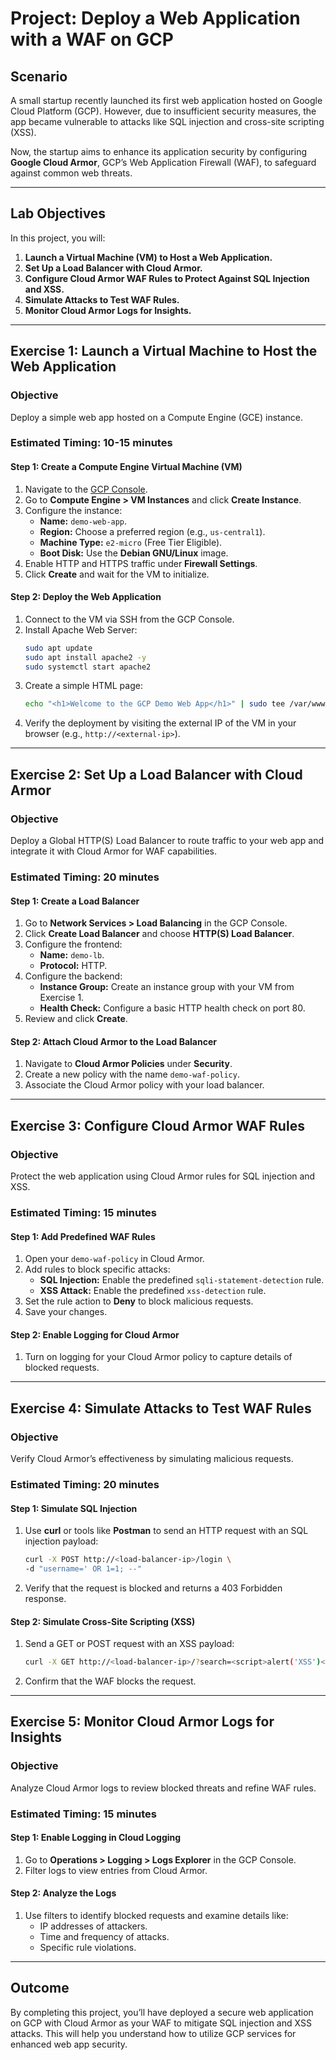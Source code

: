 # **Project: Deploy a Web Application with a WAF on GCP**  

## **Scenario**  
A small startup recently launched its first web application hosted on Google Cloud Platform (GCP). However, due to insufficient security measures, the app became vulnerable to attacks like SQL injection and cross-site scripting (XSS).  

Now, the startup aims to enhance its application security by configuring **Google Cloud Armor**, GCP’s Web Application Firewall (WAF), to safeguard against common web threats.  

---

## **Lab Objectives**  
In this project, you will:  
1. **Launch a Virtual Machine (VM) to Host a Web Application.**  
2. **Set Up a Load Balancer with Cloud Armor.**  
3. **Configure Cloud Armor WAF Rules to Protect Against SQL Injection and XSS.**  
4. **Simulate Attacks to Test WAF Rules.**  
5. **Monitor Cloud Armor Logs for Insights.**

---

## **Exercise 1: Launch a Virtual Machine to Host the Web Application**  

### **Objective**  
Deploy a simple web app hosted on a Compute Engine (GCE) instance.

### **Estimated Timing:** 10-15 minutes  

#### **Step 1: Create a Compute Engine Virtual Machine (VM)**  
1. Navigate to the [GCP Console](https://console.cloud.google.com).  
2. Go to **Compute Engine > VM Instances** and click **Create Instance**.  
3. Configure the instance:  
   - **Name:** `demo-web-app`.  
   - **Region:** Choose a preferred region (e.g., `us-central1`).  
   - **Machine Type:** `e2-micro` (Free Tier Eligible).  
   - **Boot Disk:** Use the **Debian GNU/Linux** image.  
4. Enable HTTP and HTTPS traffic under **Firewall Settings**.  
5. Click **Create** and wait for the VM to initialize.

#### **Step 2: Deploy the Web Application**  
1. Connect to the VM via SSH from the GCP Console.  
2. Install Apache Web Server:  
   ```bash
   sudo apt update
   sudo apt install apache2 -y
   sudo systemctl start apache2
   ```
3. Create a simple HTML page:  
   ```bash
   echo "<h1>Welcome to the GCP Demo Web App</h1>" | sudo tee /var/www/html/index.html
   ```
4. Verify the deployment by visiting the external IP of the VM in your browser (e.g., `http://<external-ip>`).

---

## **Exercise 2: Set Up a Load Balancer with Cloud Armor**  

### **Objective**  
Deploy a Global HTTP(S) Load Balancer to route traffic to your web app and integrate it with Cloud Armor for WAF capabilities.

### **Estimated Timing:** 20 minutes  

#### **Step 1: Create a Load Balancer**  
1. Go to **Network Services > Load Balancing** in the GCP Console.  
2. Click **Create Load Balancer** and choose **HTTP(S) Load Balancer**.  
3. Configure the frontend:  
   - **Name:** `demo-lb`.  
   - **Protocol:** HTTP.  
4. Configure the backend:  
   - **Instance Group:** Create an instance group with your VM from Exercise 1.  
   - **Health Check:** Configure a basic HTTP health check on port 80.  
5. Review and click **Create**.

#### **Step 2: Attach Cloud Armor to the Load Balancer**  
1. Navigate to **Cloud Armor Policies** under **Security**.  
2. Create a new policy with the name `demo-waf-policy`.  
3. Associate the Cloud Armor policy with your load balancer.

---

## **Exercise 3: Configure Cloud Armor WAF Rules**  

### **Objective**  
Protect the web application using Cloud Armor rules for SQL injection and XSS.

### **Estimated Timing:** 15 minutes  

#### **Step 1: Add Predefined WAF Rules**  
1. Open your `demo-waf-policy` in Cloud Armor.  
2. Add rules to block specific attacks:  
   - **SQL Injection:** Enable the predefined `sqli-statement-detection` rule.  
   - **XSS Attack:** Enable the predefined `xss-detection` rule.  
3. Set the rule action to **Deny** to block malicious requests.  
4. Save your changes.

#### **Step 2: Enable Logging for Cloud Armor**  
1. Turn on logging for your Cloud Armor policy to capture details of blocked requests.

---

## **Exercise 4: Simulate Attacks to Test WAF Rules**  

### **Objective**  
Verify Cloud Armor’s effectiveness by simulating malicious requests.

### **Estimated Timing:** 20 minutes  

#### **Step 1: Simulate SQL Injection**  
1. Use **curl** or tools like **Postman** to send an HTTP request with an SQL injection payload:  
   ```bash
   curl -X POST http://<load-balancer-ip>/login \
   -d "username=' OR 1=1; --"
   ```
2. Verify that the request is blocked and returns a 403 Forbidden response.

#### **Step 2: Simulate Cross-Site Scripting (XSS)**  
1. Send a GET or POST request with an XSS payload:  
   ```bash
   curl -X GET http://<load-balancer-ip>/?search=<script>alert('XSS')</script>
   ```
2. Confirm that the WAF blocks the request.

---

## **Exercise 5: Monitor Cloud Armor Logs for Insights**  

### **Objective**  
Analyze Cloud Armor logs to review blocked threats and refine WAF rules.

### **Estimated Timing:** 15 minutes  

#### **Step 1: Enable Logging in Cloud Logging**  
1. Go to **Operations > Logging > Logs Explorer** in the GCP Console.  
2. Filter logs to view entries from Cloud Armor.  

#### **Step 2: Analyze the Logs**  
1. Use filters to identify blocked requests and examine details like:  
   - IP addresses of attackers.  
   - Time and frequency of attacks.  
   - Specific rule violations.  

---

## **Outcome**  
By completing this project, you’ll have deployed a secure web application on GCP with Cloud Armor as your WAF to mitigate SQL injection and XSS attacks. This will help you understand how to utilize GCP services for enhanced web app security.
